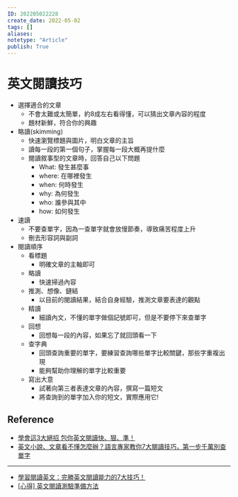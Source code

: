 ```yaml
---
ID: 202205022228
create_date: 2022-05-02
tags: []	
aliases:
notetype: "Article"
publish: True
---
```


# 英文閱讀技巧

- 選擇適合的文章
	- 不會太難或太簡單，約8成左右看得懂，可以猜出文章內容的程度
	- 題材新鮮，符合你的興趣
- 略讀(skimming)
	- 快速瀏覽標題與圖片，明白文章的主旨
	- 讀每一段的第一個句子，掌握每一段大概再提什麼
	- 閱讀敘事型的文章時，回答自己以下問題
		- What: 發生甚麼事
		- where: 在哪裡發生
		- when: 何時發生
		- why: 為何發生
		- who: 誰參與其中
		- how: 如何發生
- 速讀
	- 不要查單字，因為一查單字就會放慢節奏，導致痛苦程度上升
	- 刪去形容詞與副詞
- 閱讀順序
	- 看標題
		- 明確文章的主軸即可
	- 略讀
		- 快速掃過內容
	- 推測、想像、鏈結
		- 以目前的閱讀結果，結合自身經驗，推測文章要表達的觀點
	- 精讀
		- 細讀內文，不懂的單字做個記號即可，但是不要停下來查單字
	- 回想
		- 回想每一段的內容，如果忘了就回頭看一下
	- 查字典
		- 回頭查詢重要的單字，要練習查詢哪些單字比較關鍵，那些字重複出現
		- 能夠幫助你理解的單字比較重要
	- 寫出大意
		- 試著向第三者表達文章的內容，撰寫一篇短文
		- 將查詢到的單字加入你的短文，實際應用它!

## Reference

- [學會這3大絕招 包你英文閱讀快、狠、準！](https://funday.asia/blog/home/140.htm)
- [英文小說、文章看不懂怎麼辦？語言專家教你7大閱讀技巧，第一步千萬別查單字](https://www.storm.mg/lifestyle/4052283?page=1)

---

- [學習閱讀英文：完勝英文閱讀能力的7大技巧！](https://www.fluentu.com/blog/english-chi-tr/%E9%96%B1%E8%AE%80-%E8%8B%B1%E6%96%87/)
- [[心得] 英文閱讀測驗準備方法](https://www.ptt.cc/bbs/SENIORHIGH/M.1280527141.A.ACB.html)